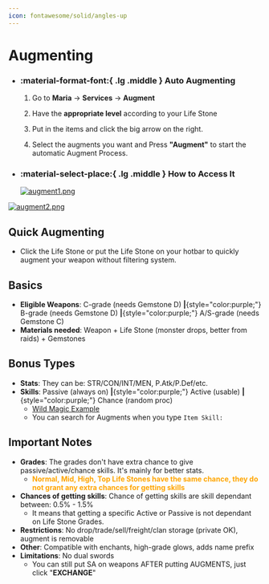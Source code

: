 ```yaml
---
icon: fontawesome/solid/angles-up
---
```


# Augmenting

<div class="grid cards" markdown>

- ### :material-format-font:{ .lg .middle } __Auto Augmenting__
    1. Go to **Maria** -> **Services** -> **Augment**

    2. Have the **appropriate level** according to your Life Stone
    
    3. Put in the items and click the big arrow on the right.
    
    4. Select the augments you want and Press **"Augment"** to start the automatic Augment Process.

- ### :material-select-place:{ .lg .middle } __How to Access It__
    [![augment1.png](https://i.postimg.cc/5N124tvT/augment1.png)](https://postimg.cc/4nLgwsWQ)
    
    
</div>

[![augment2.png](https://i.postimg.cc/SQcKb9Xc/augment2.png)](https://postimg.cc/yWYKFkyN)

## Quick Augmenting

- Click the Life Stone or put the Life Stone on your hotbar to quickly augment your weapon without filtering system.

## Basics
- **Eligible Weapons**: C-grade (needs Gemstone D) **|**{style="color:purple;"} B-grade (needs Gemstone D) **|**{style="color:purple;"} A/S-grade (needs Gemstone C)
- **Materials needed**: Weapon + Life Stone (monster drops, better from raids) + Gemstones

## Bonus Types
- **Stats**: They can be: STR/CON/INT/MEN, P.Atk/P.Def/etc.
- **Skills**: Passive (always on) **|**{style="color:purple;"} Active (usable) **|**{style="color:purple;"} Chance (random proc)
    - [Wild Magic Example](https://lineage2wiki.org/interlude/skill/3142/item-skill-wild-magic/) 
    - You can search for Augments when you type `Item Skill: `

## Important Notes
- **Grades**: The grades don't have extra chance to give passive/active/chance skills. It's mainly for better stats.
    - <strong style="color:orange;">Normal, Mid, High, Top Life Stones have the same chance, they do not grant any extra chances for getting skills</strong>
- **Chances of getting skills**: Chance of getting skills are skill dependant between: 0.5% - 1.5%
    - It means that getting a specific Active or Passive is not dependant on Life Stone Grades.
- **Restrictions**: No drop/trade/sell/freight/clan storage (private OK), augment is removable
- **Other**: Compatible with enchants, high-grade glows, adds name prefix
- **Limitations**: No dual swords
    - You can still put SA on weapons AFTER putting AUGMENTS, just click "**EXCHANGE**"